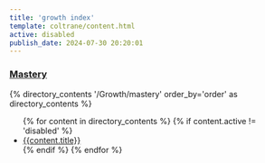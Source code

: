 ```yaml
---
title: 'growth index'
template: coltrane/content.html
active: disabled
publish_date: 2024-07-30 20:20:01
---
```


<h3><a href="/Growth/mastery/">Mastery</a></h3>
{% directory_contents '/Growth/mastery' order_by='order' as directory_contents %}
<ul>
{% for content in  directory_contents %}
    {% if content.active != 'disabled' %}
    <li><a href="/{{content.slug}}/"
    >{{content.title}}
    </a></li>
    {% endif %}
    {% endfor %}
</ul>


